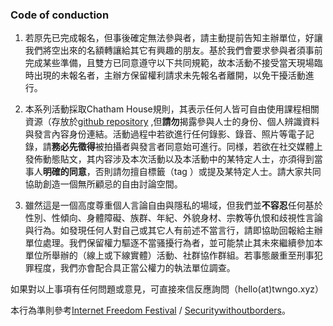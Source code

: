 ### Code of conduction

1. 若𠩤先已完成報名，但事後確定無法參與者，請主動提前告知主辦單位，好讓我們將空出來的名額轉讓給其它有興趣的朋友。基於我們會要求參與者須事前完成某些準備，且雙方已同意遵守以下共同規範，故本活動不接受當天現場臨時出現的未報名者，主辦方保留權利請求未先報名者離開，以免干擾活動進行。

2. 本系列活動採取Chatham House規則，其表示任何人皆可自由使用課程相關資源（存放於[github repository](https://github.com/twngo/dcourses) ,但**請勿**揭露參與人士的身份、個人辨識資料與發言內容身份連結。活動過程中若欲進行任何錄影、錄音、照片等電子記錄，請**務必先徵得**被拍攝者與發言者同意始可進行。同様，若欲在社交媒體上發佈動態貼文，其内容涉及本次活動以及本活動中的某特定人士，亦須得到當事人**明確的同意**，否則請勿擅自標籤（tag ）或提及某特定人士。請大家共同協助創造一個無所顧忌的自由討論空間。

3. 雖然這是一個高度尊重個人言論自由與隱私的場域，但我們並**不容忍**任何基於性別、性傾向、身體障礙、族群、年紀、外貌身材、宗教等仇恨和歧視性言論與行為。如發現任何人對自己或其它人有前述不當言行，請即協助回報給主辦單位處理。我們保留權力驅逐不當骚擾行為者，並可能禁止其未來繼續參加本單位所舉辦的（線上或下線實體）活動、社群協作群組。若事態嚴重至刑事犯罪程度，我們亦會配合具正當公權力的執法單位調查。


如果對以上事項有任何問題或意見，可直接來信反應詢問（hello(at)twngo.xyz）

本行為準則參考[Internet Freedom Festival](https://internetfreedomfestival.org/wiki/index.php/Code_of_Conduct) / [Securitywithoutborders](https://github.com/securitywithoutborders/organization/blob/master/code-of-conduct.md)。
